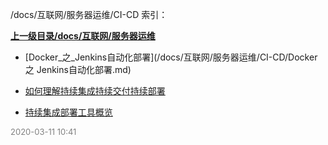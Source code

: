 /docs/互联网/服务器运维/CI-CD 索引：


**[上一级目录/docs/互联网/服务器运维](/docs/互联网/服务器运维/index.md)**

- [Docker_之_Jenkins自动化部署](/docs/互联网/服务器运维/CI-CD/Docker 之 Jenkins自动化部署.md)

- [如何理解持续集成持续交付持续部署](/docs/互联网/服务器运维/CI-CD/如何理解持续集成持续交付持续部署.md)

- [持续集成部署工具概览](/docs/互联网/服务器运维/CI-CD/持续集成部署工具概览.md)


<font size=2 color='grey'> 2020-03-11 10:41 </font>